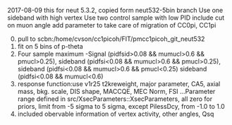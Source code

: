 2017-08-09
this for neut 5.3.2, copied form neut532-5bin branch
Use one sideband with high vertex
Use two control sample with low PID
include cut on muon angle
add parameter to take care of migration of CC0pi, CC1pi

0. pull to scbn:/home/cvson/cc1picoh/FIT/pmcc1picoh_git_neut532
1. fit on 5 bins of p-theta 
2. Four sample maximum -Signal (pidfsid>0.08 && mumucl>0.6 && pmucl>0.25), sideband (pidfsi<0.08 && mumucl>0.6 && pmucl>0.25), sideband (pidfsi<0.08 && mumucl>0.6 && pmucl<0.25) sideband (pidfsi<0.08 && mumucl<0.6)
3. response function:use v1r25 t2kreweight, major parameter, CA5, axial mass, bkg. scale, DIS shape, MACCQE, MEC Norm, FSI
...Parameter range defined in src/XsecParameters::XsecParameters, all zero for priors, limit from -5 sigma to 5 sigma, except PilessDcy, from -1.0 to 1.0
4. included obervable information of vertex activity, other angles, Qsq
